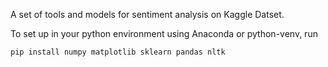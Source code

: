 A set of tools and models for sentiment analysis on Kaggle Datset.

To set up in your python environment using Anaconda or python-venv, run

`pip install numpy matplotlib sklearn pandas nltk`